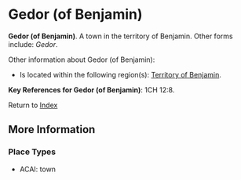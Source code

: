 # Gedor (of Benjamin)
**Gedor (of Benjamin)**. 
A town in the territory of Benjamin. 
Other forms include: 
*Gedor*. 




Other information about Gedor (of Benjamin):


* Is located within the following region(s): 
[Territory of Benjamin](TerritoryOfBenjamin.md). 




**Key References for Gedor (of Benjamin)**: 
1CH 12:8. 






Return to [Index](00-Index.md)

## More Information

### Place Types

* ACAI: town




